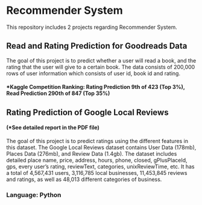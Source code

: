 # Recommender System
This repository includes 2 projects regarding Recommender System.

## Read and Rating Prediction for Goodreads Data
The goal of this project is to predict whether a user will read a book, and the rating that the user will give to a certain book. The data consists of 200,000 rows of user information which consists of user id, book id and rating. 
#### *Kaggle Competition Ranking: Rating Prediction 9th of 423 (Top 3%), Read Prediction 290th of 847 (Top 35%) 

## Rating Prediction of Google Local Reviews
#### (*See detailed report in the PDF file)
The goal of this project is to predict ratings using the different features in this dataset. The Google Local Reviews dataset contains User Data (178mb), Places Data (276mb), and Review Data (1.4gb). The dataset includes detailed place name, price, address, hours, phone, closed, gPlusPlaceId, gps, every user’s rating, reviewText, categories, unixReviewTime, etc. It has a total of 4,567,431 users, 3,116,785 local businesses, 11,453,845 reviews and ratings, as well as 48,013 different categories of business. 

### Language: Python

